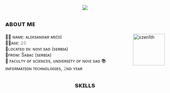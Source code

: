 <p align = center ><img src="https://i.imgur.com/frxLfVj.jpg"> </p>
<h2 align>ᴀʙᴏᴜᴛ ᴍᴇ</h2>
<img align = right width="auto" height="100" alt="xzen1th" src="https://i.imgur.com/yoe5qqq.jpg">
<p align = left>🐱‍👤 ɴᴀᴍᴇ: ᴀʟᴇᴋsᴀɴᴅᴀʀ ᴍɪćɪć<br>🐱‍💻ᴀɢᴇ: 𝟸𝟶<br>🌆ʟᴏᴄᴀᴛᴇᴅ ɪɴ: ɴᴏᴠɪ sᴀᴅ (sᴇʀʙɪᴀ)<br>📍ғʀᴏᴍ: Šᴀʙᴀᴄ (sᴇʀʙɪᴀ)<br>
🏫 ғᴀᴄᴜʟᴛʏ ᴏғ sᴄɪᴇɴᴄᴇs, ᴜɴɪᴠᴇʀsɪᴛʏ ᴏғ ɴᴏᴠɪ sᴀᴅ
📚 ɪɴғᴏʀᴍᴀᴛɪᴏɴ ᴛᴇᴄʜɴᴏʟᴏɢɪᴇs, 𝟸ɴᴅ ʏᴇᴀʀ
</p>
<h2 align = center>sᴋɪʟʟs</h2>
